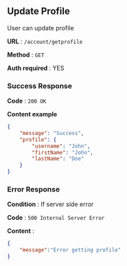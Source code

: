 ## Update Profile

User can update profile

**URL** : `/account/getprofile`

**Method** : `GET`

**Auth required** : YES

### Success Response

**Code** : `200 OK`

**Content example**

```json
{
    "message": "Success",
    "profile": {
        "username": "John",
        "firstName": "John",
        "lastName": "Doe"
    }
}
```

### Error Response

**Condition** : If server side error

**Code** : `500 Internal Server Error`

**Content** :

```json
{
    "message":"Error getting profile"
}
```
